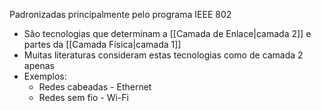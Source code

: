 Padronizadas principalmente pelo programa IEEE 802
- São tecnologias que determinam a [[Camada de Enlace|camada 2]] e partes da [[Camada Física|camada 1]]
- Muitas literaturas consideram estas tecnologias como de camada 2 apenas
- Exemplos:
	- Redes cabeadas - Ethernet
	- Redes sem fio - Wi-Fi
